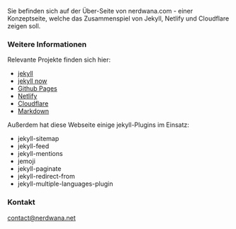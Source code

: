 Sie befinden sich auf der Über-Seite von nerdwana.com - einer Konzeptseite, welche
das Zusammenspiel von Jekyll, Netlify und Cloudflare zeigen soll.

### Weitere Informationen

Relevante Projekte finden sich hier:
- [jekyll](https://jekyllrb.com)
- [jekyll now](https://github.com/barryclark/jekyll-now)
- [Github Pages](https://pages.github.com)
- [Netlify](https://www.netlify.com)
- [Cloudflare](https://www.cloudflare.com)
- [Markdown](https://www.markdownguide.org)

Außerdem hat diese Webseite einige jekyll-Plugins im Einsatz:
- jekyll-sitemap
- jekyll-feed
- jekyll-mentions
- jemoji
- jekyll-paginate
- jekyll-redirect-from
- jekyll-multiple-languages-plugin

### Kontakt

[contact@nerdwana.net](mailto:contact@nerdwana.net)
